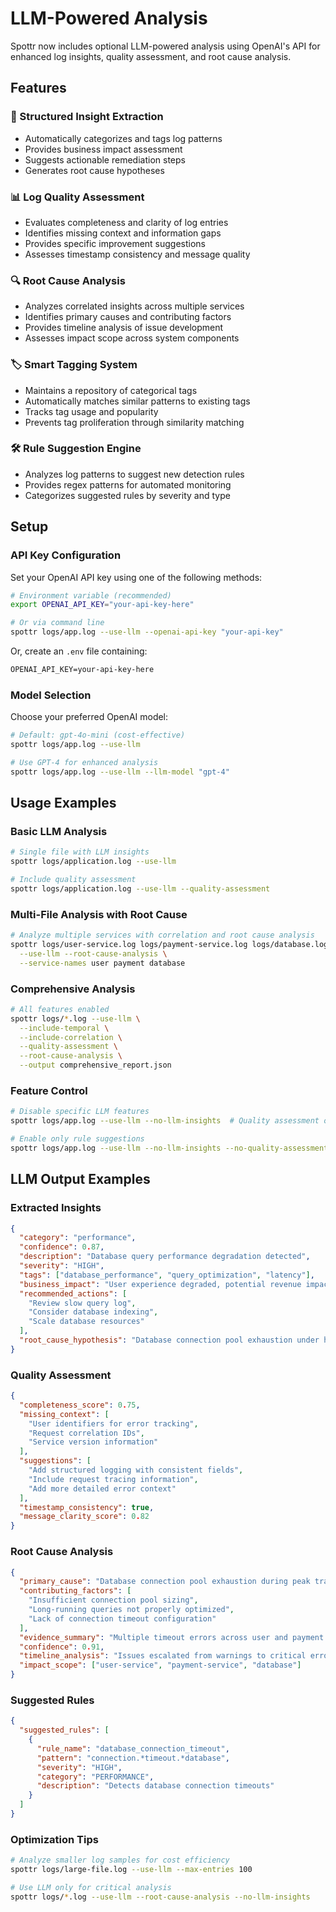 # LLM-Powered Analysis

Spottr now includes optional LLM-powered analysis using OpenAI's API for enhanced log insights, quality assessment, and root cause analysis.

## Features

### 🤖 Structured Insight Extraction
- Automatically categorizes and tags log patterns
- Provides business impact assessment
- Suggests actionable remediation steps
- Generates root cause hypotheses

### 📊 Log Quality Assessment
- Evaluates completeness and clarity of log entries
- Identifies missing context and information gaps
- Provides specific improvement suggestions
- Assesses timestamp consistency and message quality

### 🔍 Root Cause Analysis
- Analyzes correlated insights across multiple services
- Identifies primary causes and contributing factors
- Provides timeline analysis of issue development
- Assesses impact scope across system components

### 🏷️ Smart Tagging System
- Maintains a repository of categorical tags
- Automatically matches similar patterns to existing tags
- Tracks tag usage and popularity
- Prevents tag proliferation through similarity matching

### 🛠️ Rule Suggestion Engine
- Analyzes log patterns to suggest new detection rules
- Provides regex patterns for automated monitoring
- Categorizes suggested rules by severity and type

## Setup

### API Key Configuration

Set your OpenAI API key using one of the following methods:

```bash
# Environment variable (recommended)
export OPENAI_API_KEY="your-api-key-here"

# Or via command line
spottr logs/app.log --use-llm --openai-api-key "your-api-key"
```

Or, create an `.env` file containing:

```txt
OPENAI_API_KEY=your-api-key-here
```

### Model Selection

Choose your preferred OpenAI model:

```bash
# Default: gpt-4o-mini (cost-effective)
spottr logs/app.log --use-llm

# Use GPT-4 for enhanced analysis
spottr logs/app.log --use-llm --llm-model "gpt-4"
```

## Usage Examples

### Basic LLM Analysis

```bash
# Single file with LLM insights
spottr logs/application.log --use-llm

# Include quality assessment
spottr logs/application.log --use-llm --quality-assessment
```

### Multi-File Analysis with Root Cause

```bash
# Analyze multiple services with correlation and root cause analysis
spottr logs/user-service.log logs/payment-service.log logs/database.log \
  --use-llm --root-cause-analysis \
  --service-names user payment database
```

### Comprehensive Analysis

```bash
# All features enabled
spottr logs/*.log --use-llm \
  --include-temporal \
  --include-correlation \
  --quality-assessment \
  --root-cause-analysis \
  --output comprehensive_report.json
```

### Feature Control

```bash
# Disable specific LLM features
spottr logs/app.log --use-llm --no-llm-insights  # Quality assessment only

# Enable only rule suggestions
spottr logs/app.log --use-llm --no-llm-insights --no-quality-assessment
```

## LLM Output Examples

### Extracted Insights

```json
{
  "category": "performance",
  "confidence": 0.87,
  "description": "Database query performance degradation detected",
  "severity": "HIGH",
  "tags": ["database_performance", "query_optimization", "latency"],
  "business_impact": "User experience degraded, potential revenue impact",
  "recommended_actions": [
    "Review slow query log",
    "Consider database indexing",
    "Scale database resources"
  ],
  "root_cause_hypothesis": "Database connection pool exhaustion under high load"
}
```

### Quality Assessment

```json
{
  "completeness_score": 0.75,
  "missing_context": [
    "User identifiers for error tracking",
    "Request correlation IDs",
    "Service version information"
  ],
  "suggestions": [
    "Add structured logging with consistent fields",
    "Include request tracing information",
    "Add more detailed error context"
  ],
  "timestamp_consistency": true,
  "message_clarity_score": 0.82
}
```

### Root Cause Analysis

```json
{
  "primary_cause": "Database connection pool exhaustion during peak traffic",
  "contributing_factors": [
    "Insufficient connection pool sizing",
    "Long-running queries not properly optimized",
    "Lack of connection timeout configuration"
  ],
  "evidence_summary": "Multiple timeout errors across user and payment services starting at 14:30",
  "confidence": 0.91,
  "timeline_analysis": "Issues escalated from warnings to critical errors over 15-minute period",
  "impact_scope": ["user-service", "payment-service", "database"]
}
```

### Suggested Rules

```json
{
  "suggested_rules": [
    {
      "rule_name": "database_connection_timeout",
      "pattern": "connection.*timeout.*database",
      "severity": "HIGH",
      "category": "PERFORMANCE",
      "description": "Detects database connection timeouts"
    }
  ]
}
```

### Optimization Tips
```bash
# Analyze smaller log samples for cost efficiency
spottr logs/large-file.log --use-llm --max-entries 100

# Use LLM only for critical analysis
spottr logs/*.log --use-llm --root-cause-analysis --no-llm-insights
```